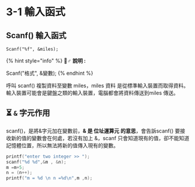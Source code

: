# 3-1 輸入函式

## Scanf\(\) 輸入函式

`Scanf("%f", &miles);` 

{% hint style="info" %}
🧙♂ **說明 :**

Scanf\("格式", &變數\);
{% endhint %}

呼叫 scanf\(\) 複製資料至變數 miles，miles 資料 是從標準輸入裝置而取得資料。輸入裝置可能會是鍵盤之類的輸入裝置，電腦都會將資料傳送到miles 傳送。

## ⏳ `&` 字元作用

scanf\(\)，是將&字元加在變數前，**& 是 位址運算元 的意思**，會告訴scanf\(\) 要接收新的值的變數會在何處，若沒有加上 &，scanf 只會知道現有的值，卻不能知道記憶體位置，所以無法將新的值傳入現有的變數。

```c
printf("enter two integer >> ");
scanf("%d %d",&m , &n);
m =m+5;
n = (n++);
printf("m = %d \n n =%d\n",m ,n);
```


